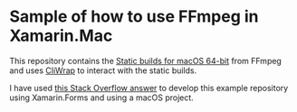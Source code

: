 # Sample of how to use FFmpeg in Xamarin.Mac
This repository contains the [Static builds for macOS 64-bit](http://ffmpeg.org/download.html#build-mac) from FFmpeg and uses [CliWrap](https://github.com/Tyrrrz/CliWrap) to interact with the static builds.

I have used [this Stack Overflow answer](https://stackoverflow.com/a/69726001/8496520) to develop this example repository using Xamarin.Forms and using a macOS project.
